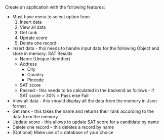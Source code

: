 Create an application with the following features:

- Must have menu to select option from 
	1. Insert data
	2. View all data
	3. Get rank
	4. Update score
	5. Delete one record
- Insert data - this needs to handle input data for the following Object and store in memory:
	SAT Results 
	- Name (Unique Identifier)
	- Address
	    - City
	    - Country
	    - Pincode
	- SAT score
	- Passed - this needs to be calculated in the backend as follows - if SAT score > 30% = Pass else Fail
- View all data - this should display all the data from the memory in Json format
- Get rank - this takes the name and returns their rank according to the data from the memory
- Update score - this allows to update SAT score for a candidate by name 
- Delete one record - this deletes a record by name
- (Optional) Make use of a database of your choice
